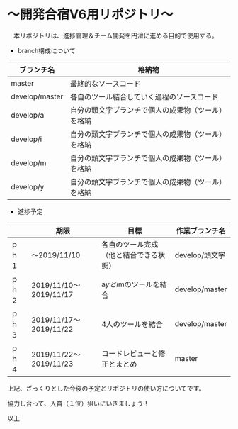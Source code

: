 #  ～開発合宿V6用リポジトリ～

　本リポジトリは、進捗管理＆チーム開発を円滑に進める目的で使用する。



* branch構成について

| ブランチ名     | 格納物                                             |
| -------------- | -------------------------------------------------- |
| master         | 最終的なソースコード                               |
| develop/master | 各自のツール結合していく過程のソースコード         |
| develop/a      | 自分の頭文字ブランチで個人の成果物（ツール）を格納 |
| develop/i      | 自分の頭文字ブランチで個人の成果物（ツール）を格納 |
| develop/m      | 自分の頭文字ブランチで個人の成果物（ツール）を格納 |
| develop/y      | 自分の頭文字ブランチで個人の成果物（ツール）を格納 |



* 進捗予定

|        | 期限                   | 目標                                   | 作業ブランチ名 |
| ------ | ---------------------- | -------------------------------------- | -------------- |
| ｐｈ１ | ～2019/11/10           | 各自のツール完成（他と結合できる状態） | develop/頭文字 |
| ｐｈ２ | 2019/11/10～2019/11/17 | a*yとi*mのツールを結合                 | develop/master |
| ｐｈ３ | 2019/11/17～2019/11/22 | 4人のツールを結合                      | develop/master |
| ｐｈ４ | 2019/11/22～2019/11/23 | コードレビューと修正とまとめ           | master         |



上記、ざっくりとした今後の予定とリポジトリの使い方についてです。



協力し合って、入賞（１位）狙いにいきましょう！



以上
